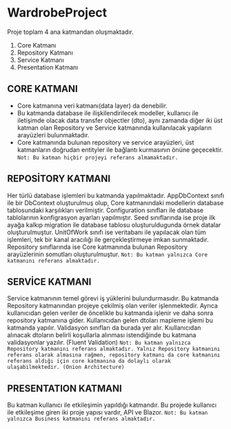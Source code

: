 # WardrobeProject

Proje toplam 4 ana katmandan oluşmaktadır. 

1. Core Katmanı
2. Repository Katmanı
3. Service Katmanı
4. Presentation Katmanı


## CORE KATMANI
* Core katmanına veri katmanı(data layer) da denebilir. 
* Bu katmanda database ile ilişkilendirilecek modeller, kullanıcı ile iletişimde olacak data transfer objectler (dto), aynı zamanda diğer iki üst katman olan Repository ve Service katmanında kullanılacak yapıların arayüzleri bulunmaktadır. 
* Core katmanında bulunan repository ve service arayüzleri, üst katmanların doğrudan entityler ile bağlantı kurmasının önüne geçecektir.
``Not: Bu katman hiçbir projeyi referans almamaktadır.``

## REPOSİTORY KATMANI
Her türlü database işlemleri bu katmanda yapılmaktadır. 
AppDbContext sınıfı ile bir DbContext oluşturulmuş olup, Core katmanındaki modellerin database tablosundaki karşılıkları verilmiştir. 
Configuration sınıfları ile database tablolarının konfigrasyon ayarları yapılmıştır.
Seed sınıflarında ise proje ilk ayağa kalkıp migration ile database tablosu oluşturuldugunda örnek datalar oluşturulmuştur.
UnitOfWork sınıfı ise veritabanı ile yapılacak olan tüm işlemleri, tek bir kanal aracılığı ile gerçekleştirmeye imkan sunmaktadır. 
Repository sınıflarında ise Core katmanında bulunan Repository arayüzlerinin somutları oluşturulmuştur.
``Not: Bu katman yalnızca Core katmanını referans almaktadır.``

## SERVİCE KATMANI
Service katmanının temel görevi iş yüklerini bulundurmasıdır. 
Bu katmanda Repository katmanından projeye çekilmiş olan veriler işlenmektedir. Ayrıca kullanıcıdan gelen veriler de öncelikle bu katmanda işlenir ve daha sonra repository katmanına gider. 
Kullanıcıdan gelen dtoları mapleme işlemi bu katmanda yapılır. 
Validasyon sınıfları da burada yer alır. Kıullanıcıdan alınacak dtoların belirli koşullarla alınması istendiğinde bu katmana validasyonlar yazılır. (Fluent Validation)
``Not: Bu katman yalnızca Repository katmanını referans almaktadır. Yalnız Repository katmanını referans olarak almasına rağmen, repository katmanı da core katmanını referans aldığı için core katmanına da dolaylı olarak ulaşabilmektedir. (Onion Architecture)``

## PRESENTATION KATMANI
Bu katman kullanıcı ile etkileşimin yapıldığı katmandır. 
Bu projede kullanıcı ile etkileşime giren iki proje yapısı vardır, API ve Blazor.
``Not: Bu katman yalnızca Business katmanını referans almaktadır.``
